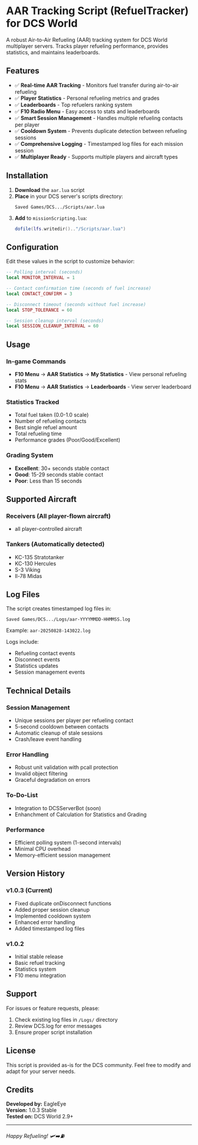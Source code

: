 # AAR Tracking Script (RefuelTracker) for DCS World

A robust Air-to-Air Refueling (AAR) tracking system for DCS World multiplayer servers. Tracks player refueling performance, provides statistics, and maintains leaderboards.

## Features

- ✅ **Real-time AAR Tracking** - Monitors fuel transfer during air-to-air refueling
- ✅ **Player Statistics** - Personal refueling metrics and grades
- ✅ **Leaderboards** - Top refuelers ranking system  
- ✅ **F10 Radio Menu** - Easy access to stats and leaderboards
- ✅ **Smart Session Management** - Handles multiple refueling contacts per player
- ✅ **Cooldown System** - Prevents duplicate detection between refueling sessions
- ✅ **Comprehensive Logging** - Timestamped log files for each mission session
- ✅ **Multiplayer Ready** - Supports multiple players and aircraft types

## Installation

1. **Download** the `aar.lua` script
2. **Place** in your DCS server's scripts directory:
   ```
   Saved Games/DCS.../Scripts/aar.lua
   ```
3. **Add** to `missionScripting.lua`:
   ```lua
   dofile(lfs.writedir().."/Scripts/aar.lua")
   ```

## Configuration

Edit these values in the script to customize behavior:

```lua
-- Polling interval (seconds)
local MONITOR_INTERVAL = 1

-- Contact confirmation time (seconds of fuel increase)
local CONTACT_CONFIRM = 3

-- Disconnect timeout (seconds without fuel increase)  
local STOP_TOLERANCE = 60

-- Session cleanup interval (seconds)
local SESSION_CLEANUP_INTERVAL = 60
```

## Usage

### In-game Commands
- **F10 Menu** → **AAR Statistics** → **My Statistics** - View personal refueling stats
- **F10 Menu** → **AAR Statistics** → **Leaderboards** - View server leaderboard

### Statistics Tracked
- Total fuel taken (0.0-1.0 scale)
- Number of refueling contacts
- Best single refuel amount
- Total refueling time
- Performance grades (Poor/Good/Excellent)

### Grading System
- **Excellent**: 30+ seconds stable contact
- **Good**: 15-29 seconds stable contact  
- **Poor**: Less than 15 seconds

## Supported Aircraft

### Receivers (All player-flown aircraft)
- all player-controlled aircraft

### Tankers (Automatically detected)
- KC-135 Stratotanker
- KC-130 Hercules
- S-3 Viking
- Il-78 Midas

## Log Files

The script creates timestamped log files in:
```
Saved Games/DCS.../Logs/aar-YYYYMMDD-HHMMSS.log
```

Example: `aar-20250828-143022.log`

Logs include:
- Refueling contact events
- Disconnect events
- Statistics updates
- Session management events

## Technical Details

### Session Management
- Unique sessions per player per refueling contact
- 5-second cooldown between contacts
- Automatic cleanup of stale sessions
- Crash/leave event handling

### Error Handling  
- Robust unit validation with pcall protection
- Invalid object filtering
- Graceful degradation on errors

### To-Do-List
- Integration to DCSServerBot (soon)
- Enhanchment of Calculation for Statistics and Grading

### Performance
- Efficient polling system (1-second intervals)
- Minimal CPU overhead
- Memory-efficient session management

## Version History

### v1.0.3 (Current)
- Fixed duplicate onDisconnect functions
- Added proper session cleanup
- Implemented cooldown system
- Enhanced error handling
- Added timestamped log files

### v1.0.2
- Initial stable release
- Basic refuel tracking
- Statistics system
- F10 menu integration

## Support

For issues or feature requests, please:
1. Check existing log files in `/Logs/` directory
2. Review DCS.log for error messages
3. Ensure proper script installation

## License

This script is provided as-is for the DCS community. Feel free to modify and adapt for your server needs.

## Credits

**Developed by:** EagleEye  
**Version:** 1.0.3 Stable  
**Tested on:** DCS World 2.9+

---

*Happy Refueling! 🛩️➡️⛽*
